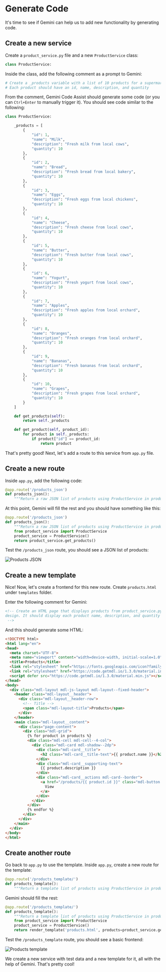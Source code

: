 # Generate Code

It's time to see if Gemini can help us to add new functionality by generating
code.

## Create a new service

Create a `product_service.py` file and a new `ProductService` class:

```python
class ProductService:
```

Inside the class, add the following comment as a prompt to Gemini:

```python
# Create a _products variable with a list of 10 products for a supermarket
# Each product should have an id, name, description, and quantity
```

From the comment, Gemini Code Assist should generate some code (or you can
`Ctrl+Enter` to manually trigger it). You should see code similar to the
following:

```python
class ProductService:

    _products = [
        {
            "id": 1,
            "name": "Milk",
            "description": "Fresh milk from local cows",
            "quantity": 10
        },
        {
            "id": 2,
            "name": "Bread",
            "description": "Fresh bread from local bakery",
            "quantity": 10
        },
        {
            "id": 3,
            "name": "Eggs",
            "description": "Fresh eggs from local chickens",
            "quantity": 10
        },
        {
            "id": 4,
            "name": "Cheese",
            "description": "Fresh cheese from local cows",
            "quantity": 10
        },
        {
            "id": 5,
            "name": "Butter",
            "description": "Fresh butter from local cows",
            "quantity": 10
        },
        {
            "id": 6,
            "name": "Yogurt",
            "description": "Fresh yogurt from local cows",
            "quantity": 10
        },
        {
            "id": 7,
            "name": "Apples",
            "description": "Fresh apples from local orchard",
            "quantity": 10
        },
        {
            "id": 8,
            "name": "Oranges",
            "description": "Fresh oranges from local orchard",
            "quantity": 10
        },
        {
            "id": 9,
            "name": "Bananas",
            "description": "Fresh bananas from local orchard",
            "quantity": 10
        },
        {
            "id": 10,
            "name": "Grapes",
            "description": "Fresh grapes from local orchard",
            "quantity": 10
        }
    ]

    def get_products(self):
        return self._products

    def get_product(self, product_id):
        for product in self._products:
            if product["id"] == product_id:
                return product
```

That's pretty good! Next, let's add a route to this service from `app.py` file.

## Create a new route

Inside `app.py`, add the following code:

```python
@app.route('/products_json')
def products_json():
    """Return a raw JSON list of products using ProductService in product_service.py"""
```

At this point, Gemini will fill the rest and you should have something like
this:

```python
@app.route('/products_json')
def products_json():
    """Return a raw JSON list of products using ProductService in product_service.py"""
    from product_service import ProductService
    product_service = ProductService()
    return product_service.get_products()
```

Test the `/products_json` route, you should see a JSON list of products:

![Products JSON](images/products_json.png)

## Create a new template

Nice! Now, let's create a frontend for this new route. Create `products.html`
under `templates` folder.

Enter the following comment for Gemini:

```html
<!-- Create an HTML page that displays products from product_service.py using material
design. It should display each product name, description, and quantity in a card in a grid layout.
 -->
```

And this should generate some HTML:

```html
<!DOCTYPE html>
<html lang="en">
<head>
  <meta charset="UTF-8">
  <meta name="viewport" content="width=device-width, initial-scale=1.0">
  <title>Products</title>
  <link rel="stylesheet" href="https://fonts.googleapis.com/icon?family=Material+Icons">
  <link rel="stylesheet" href="https://code.getmdl.io/1.3.0/material.indigo-pink.min.css">
  <script defer src="https://code.getmdl.io/1.3.0/material.min.js"></script>
</head>
<body>
  <div class="mdl-layout mdl-js-layout mdl-layout--fixed-header">
    <header class="mdl-layout__header">
      <div class="mdl-layout__header-row">
        <!-- Title -->
        <span class="mdl-layout-title">Products</span>
      </div>
    </header>
    <main class="mdl-layout__content">
      <div class="page-content">
        <div class="mdl-grid">
          {% for product in products %}
          <div class="mdl-cell mdl-cell--4-col">
            <div class="mdl-card mdl-shadow--2dp">
              <div class="mdl-card__title">
                <h2 class="mdl-card__title-text">{{ product.name }}</h2>
              </div>
              <div class="mdl-card__supporting-text">
                {{ product.description }}
              </div>
              <div class="mdl-card__actions mdl-card--border">
                <a href="/products/{{ product.id }}" class="mdl-button mdl-button--primary mdl-js-button mdl-button--raised">
                  View
                </a>
              </div>
            </div>
          </div>
          {% endfor %}
        </div>
      </div>
    </main>
  </div>
</body>
</html>
```

## Create another route

Go back to `app.py` to use the template. Inside `app.py`, create a
new route for the template:

```python
@app.route('/products_template/')
def products_template():
    """Return a template list of products using ProductService in product_service.py"""
```

Gemini should fill the rest:

```python
@app.route('/products_template/')
def products_template():
    """Return a template list of products using ProductService in product_service.py"""
    from product_service import ProductService
    product_service = ProductService()
    return render_template('products.html', products=product_service.get_products())
```

Test the `/products_template` route, you should see a basic frontend:

![Products template](images/products_template.png)

We create a new service with test data and a new template for it, all with the
help of Gemini. That's pretty cool!
